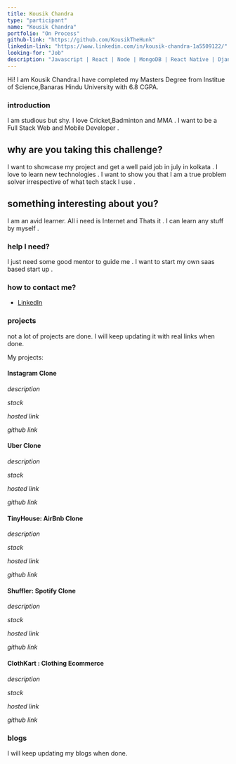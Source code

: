 ```yaml
---
title: Kousik Chandra
type: "participant"
name: "Kousik Chandra"
portfolio: "On Process"
github-link: "https://github.com/KousikTheHunk"
linkedin-link: "https://www.linkedin.com/in/kousik-chandra-1a5509122/"
looking-for: "Job"
description: "Javascript | React | Node | MongoDB | React Native | Django"
---
```


Hi! I am Kousik Chandra.I have completed my Masters Degree from Institue of Science,Banaras Hindu University with 6.8 CGPA.

### introduction

I am studious but shy. I love Cricket,Badminton and MMA . I want to be a Full Stack Web and Mobile Developer .

## why are you taking this challenge?

I want to showcase my project and get a well paid job in july in kolkata . I love to learn new technologies . I want to show you that I am a true problem solver irrespective of what tech stack I use .

## something interesting about you?

I am an avid learner. All i need is Internet and Thats it . I can learn any stuff by myself .

### help I need?

I just need some good mentor to guide me . I want to start my own saas based start up .

### how to contact me?

- [LinkedIn](https://www.linkedin.com/in/kousik-chandra-1a5509122/)

### projects

not a lot of projects are done. I will keep updating it with real links when done.

My projects:

#### Instagram Clone

_description_ 

_stack_ 

_hosted link_ 

_github link_ 

#### Uber Clone

_description_ 

_stack_ 

_hosted link_ 

_github link_ 

#### TinyHouse: AirBnb Clone

_description_ 

_stack_ 

_hosted link_ 

_github link_ 

#### Shuffler: Spotify Clone

_description_ 

_stack_ 

_hosted link_ 

_github link_ 

#### ClothKart : Clothing Ecommerce

_description_ 

_stack_ 

_hosted link_ 

_github link_ 

### blogs

 I will keep updating my blogs when done.



